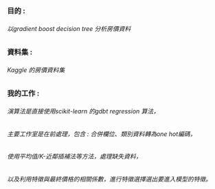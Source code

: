### 目的 :
###### 以gradient boost decision tree 分析房價資料
### 資料集 :
###### Kaggle 的房價資料集
###  我的工作 :
###### 演算法是直接使用scikit-learn 的gdbt regression 算法，
###### 主要工作室是在前處理，包含 : 合併欄位、類別資料轉為one hot編碼，
###### 使用平均值/K-近鄰插補法等方法，處理缺失資料，
###### 以及利用特徵與最終價格的相關係數，進行特徵選擇選出要進入模型的特徵。
